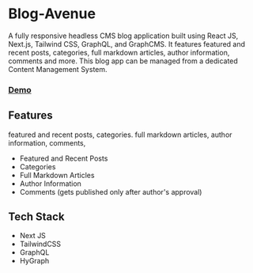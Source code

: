 # Blog-Avenue

A fully responsive headless CMS blog application built using React JS, Next.js, Tailwind CSS, GraphQL, and GraphCMS. It features featured and recent posts, categories, full markdown articles, author information, comments and more. This blog app can be managed from a dedicated Content Management System.

### [Demo](https://blog-avenue.vercel.app/)


## Features
featured and recent posts, categories. full markdown articles, author information, comments,
- Featured and Recent Posts
- Categories
- Full Markdown Articles
- Author Information
- Comments (gets published only after author's approval)


## Tech Stack

- Next JS
- TailwindCSS
- GraphQL
- HyGraph
